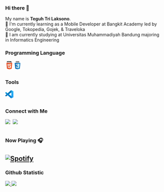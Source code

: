 ### Hi there 👋

<!--
**teguh3l/teguh3l** is a ✨ _special_ ✨ repository because its `README.md` (this file) appears on your GitHub profile.

Here are some ideas to get you started:

- 🔭 I’m currently working on ...
- 🌱 I’m currently learning ...
- 👯 I’m looking to collaborate on ...
- 🤔 I’m looking for help with ...
- 💬 Ask me about ...
- 📫 How to reach me: ...
- 😄 Pronouns: ...
- ⚡ Fun fact: ...
-->

My name is **Teguh Tri Laksono**.\
🔭 I'm currently learning as a Mobile Developer at Bangkit Academy led by Google, Tokopedia, Gojek, & Traveloka\
🌱 I am currently studying at Universitas Muhammadiyah Bandung majoring in Informatics Engineering

### Programming Language
<a href="https://www.w3.org/html/" target="_blank"><img align="left" alt="HTML5" width="26px" src="https://raw.githubusercontent.com/github/explore/80688e429a7d4ef2fca1e82350fe8e3517d3494d/topics/html/html.png" /></a>
<a href="https://www.w3schools.com/css/" target="_blank"><img align="left" alt="CSS3" width="26px" src="https://raw.githubusercontent.com/github/explore/80688e429a7d4ef2fca1e82350fe8e3517d3494d/topics/css/css.png" /></a>
<br/>
<br/>

### Tools
<img align="left" alt="Visual Studio Code" width="26px" src="https://raw.githubusercontent.com/github/explore/80688e429a7d4ef2fca1e82350fe8e3517d3494d/topics/visual-studio-code/visual-studio-code.png" />
<br/>
<br/>

### Connect with Me
<a href="https://www.linkedin.com/in/teguh-tri-laksono/">
  <img align="left" width="24px" src="https://cdn.simpleicons.org/linkedin"  />
</a>
<a href="https://www.instagram.com/teguh_trlksn/">
  <img align="left" width="24px" src="https://cdn.simpleicons.org/instagram"  />
</a>
<br/>
<br/>

### Now Playing 🎧

[![Spotify](https://github-readme-remake.vercel.app/api/spotify)](https://open.spotify.com/user/21z3bdbbcagvlwj6gh3qq3pgq?si=646187df2fca464b)
<br/>
---

### Github Statistic
<p align="left">
<a href="https://github.com/teguh3l">
  <img height="180em" src="https://github-readme-stats-eight-theta.vercel.app/api?username=teguh3l&show_icons=true&theme=algolia&include_all_commits=true&count_private=true"/>
  <img height="180em" src="https://github-readme-stats-eight-theta.vercel.app/api/top-langs/?username=teguh3l&layout=compact&layout=compact&theme=algolia"/>
</a>
</p>
